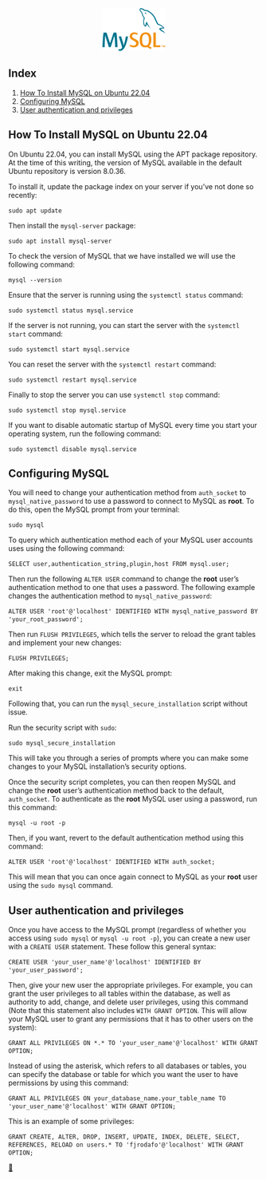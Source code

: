<div align="center">
    <a href="https://www.mysql.com/" target="_blank">
        <img alt="logo" height="86" src="https://raw.githubusercontent.com/FJrodafo/University/main/Cheat_sheets/MySQL/Assets/Logo.png" />
    </a>
</div>

## Index

1. [How To Install MySQL on Ubuntu 22.04](#how-to-install-mysql-on-ubuntu-2204)
2. [Configuring MySQL](#configuring-mysql)
3. [User authentication and privileges](#user-authentication-and-privileges)

## How To Install MySQL on Ubuntu 22.04

On Ubuntu 22.04, you can install MySQL using the APT package repository. At the time of this writing, the version of MySQL available in the default Ubuntu repository is version 8.0.36.

To install it, update the package index on your server if you’ve not done so recently:

```shell
sudo apt update
```

Then install the `mysql-server` package:

```shell
sudo apt install mysql-server
```

To check the version of MySQL that we have installed we will use the following command:

```shell
mysql --version
```

Ensure that the server is running using the `systemctl status` command:

```shell
sudo systemctl status mysql.service
```

If the server is not running, you can start the server with the `systemctl start` command:

```shell
sudo systemctl start mysql.service
```

You can reset the server with the `systemctl restart` command:

```shell
sudo systemctl restart mysql.service
```

Finally to stop the server you can use `systemctl stop` command:

```shell
sudo systemctl stop mysql.service
```

If you want to disable automatic startup of MySQL every time you start your operating system, run the following command:

```shell
sudo systemctl disable mysql.service
```

## Configuring MySQL

You will need to change your authentication method from `auth_socket` to `mysql_native_password` to use a password to connect to MySQL as **root**. To do this, open the MySQL prompt from your terminal:

```shell
sudo mysql
```

To query which authentication method each of your MySQL user accounts uses using the following command:

```shell
SELECT user,authentication_string,plugin,host FROM mysql.user;
```

Then run the following `ALTER USER` command to change the **root** user’s authentication method to one that uses a password. The following example changes the authentication method to `mysql_native_password`:

```shell
ALTER USER 'root'@'localhost' IDENTIFIED WITH mysql_native_password BY 'your_root_password';
```

Then run `FLUSH PRIVILEGES`, which tells the server to reload the grant tables and implement your new changes:

```shell
FLUSH PRIVILEGES;
```

After making this change, exit the MySQL prompt:

```shell
exit
```

Following that, you can run the `mysql_secure_installation` script without issue.

Run the security script with `sudo`:

```shell
sudo mysql_secure_installation
```

This will take you through a series of prompts where you can make some changes to your MySQL installation’s security options.

Once the security script completes, you can then reopen MySQL and change the **root** user’s authentication method back to the default, `auth_socket`. To authenticate as the **root** MySQL user using a password, run this command:

```shell
mysql -u root -p
```

Then, if you want, revert to the default authentication method using this command:

```shell
ALTER USER 'root'@'localhost' IDENTIFIED WITH auth_socket;
```

This will mean that you can once again connect to MySQL as your **root** user using the `sudo mysql` command.

## User authentication and privileges

Once you have access to the MySQL prompt (regardless of whether you access using `sudo mysql` or `mysql -u root -p`), you can create a new user with a `CREATE USER` statement. These follow this general syntax:

```shell
CREATE USER 'your_user_name'@'localhost' IDENTIFIED BY 'your_user_password';
```

Then, give your new user the appropriate privileges. For example, you can grant the user privileges to all tables within the database, as well as authority to add, change, and delete user privileges, using this command (Note that this statement also includes `WITH GRANT OPTION`. This will allow your MySQL user to grant any permissions that it has to other users on the system):

```shell
GRANT ALL PRIVILEGES ON *.* TO 'your_user_name'@'localhost' WITH GRANT OPTION;
```

Instead of using the asterisk, which refers to all databases or tables, you can specify the database or table for which you want the user to have permissions by using this command:

```shell
GRANT ALL PRIVILEGES ON your_database_name.your_table_name TO 'your_user_name'@'localhost' WITH GRANT OPTION;
```

This is an example of some privileges:

```shell
GRANT CREATE, ALTER, DROP, INSERT, UPDATE, INDEX, DELETE, SELECT, REFERENCES, RELOAD on users.* TO 'fjrodafo'@'localhost' WITH GRANT OPTION;
```

<link rel="stylesheet" href="./../../README.css">
<a class="scrollup" href="#top">&#x1F53C</a>